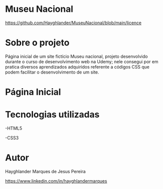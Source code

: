 # Museu Nacional

https://github.com/Hayghlander/MuseuNacional/blob/main/licence

# Sobre o projeto

Página inicial de um site fictício Museu  nacional, projeto desenvolvido durante o curso de desenvolvimento web na Udemy; nele consegui por em pratica  diversos aprendizados adquiridos referente a códigos CSS que podem facilitar o desenvolvimento de um site.

# Página Inicial
     


# Tecnologias utilizadas

-HTML5

-CSS3

# Autor

Hayghlander Marques de Jesus Pereira

https://www.linkedin.com/in/hayghlandermarques
